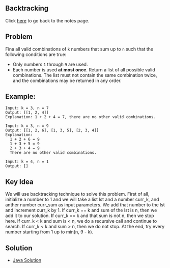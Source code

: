 ## Backtracking
Click [here](../notes.md) to go back to the notes page.

## Problem
Fina all valid combinations of ```k``` numbers that sum up to ```n``` such that the following conditions are true:
- Only numbers ```1``` through ```9``` are used.
- Each number is used **at most once**.
Return a list of all possible valid combinations. The list must not contain the same combination twice, and the combinations may be returned in any order.

## Example:
```
Input: k = 3, n = 7
Output: [[1, 2, 4]]
Explanation: 1 + 2 + 4 = 7, there are no other valid combinations.

Input: k = 3, n = 9
Output: [[1, 2, 6], [1, 3, 5], [2, 3, 4]]
Explanation:
  1 + 2 + 6 = 9
  1 + 3 + 5 = 9
  2 + 3 + 4 = 9
  There are no other valid combinations.

Input: k = 4, n = 1
Output: []
```

## Key Idea
We will use backtracking technique to solve this problem. First of all, initialize a number to 1 and we will take a list lst and a number curr_k, and anther number curr_sum as input parameters. We add that number to the lst and increment curr_k by 1. If curr_k == k and sum of the lst is n, then we add it to our solution. If curr_k == k and that sum is not n, then we stop here. If curr_k < k and sum is < n, we do a recursive call and continue to search. If curr_k < k and sum > n, then we do not stop. At the end, try every number starting from 1 up to min(n, 9 - k).

## Solution
- [Java Solution](combination_sum_III.java)
